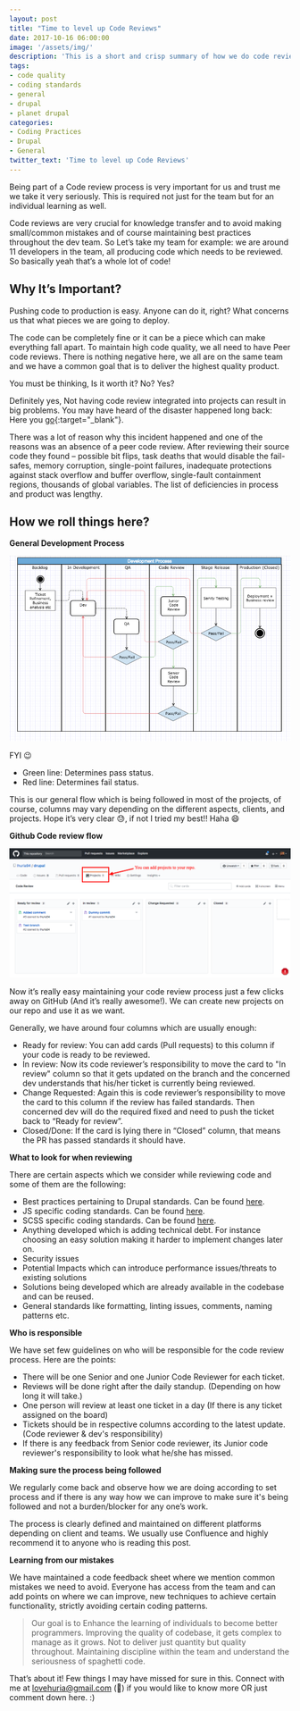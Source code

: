 ```yaml
---
layout: post
title: "Time to level up Code Reviews"
date: 2017-10-16 06:00:00
image: '/assets/img/'
description: 'This is a short and crisp summary of how we do code reviews.'
tags:
- code quality
- coding standards
- general
- drupal
- planet drupal
categories:
- Coding Practices
- Drupal
- General
twitter_text: 'Time to level up Code Reviews'
---
```


Being part of a Code review process is very important for us and trust me we take it very seriously. This is required not just for the team but for an individual learning as well.

Code reviews are very crucial for knowledge transfer and to avoid making small/common mistakes and of course maintaining best practices throughout the dev team. So Let’s take my team for example: we are around 11 developers in the team, all producing code which needs to be reviewed. So basically yeah that’s a whole lot of code!

## Why It’s Important?

Pushing code to production is easy. Anyone can do it, right? What concerns us that what pieces we are going to deploy.

The code can be completely fine or it can be a piece which can make everything fall apart. To maintain high code quality, we all need to have Peer code reviews. There is nothing negative here, we all are on the same team and we have a common goal that is to deliver the highest quality product.

You must be thinking, Is it worth it? No? Yes?

Definitely yes, Not having code review integrated into projects can result in big problems. You may have heard of the disaster happened long back: Here you [go][toyota-spaghetti-blog-post]{:target="_blank"}.

There was a lot of reason why this incident happened and one of the reasons was an absence of a peer code review. After reviewing their source code they found – possible bit flips, task deaths that would disable the fail-safes, memory corruption, single-point failures, inadequate protections against stack overflow and buffer overflow, single-fault containment regions, thousands of global variables. The list of deficiencies in process and product was lengthy.

## How we roll things here?

**General Development Process**

![Dev process](/assets/img/2017-10-16-time-to-level-up-code-reviews/dev-process.png)

FYI :wink:
* Green line: Determines pass status.
* Red line: Determines fail status.

This is our general flow which is being followed in most of the projects, of course, columns may vary depending on the different aspects, clients, and projects. Hope it’s very clear :sweat:, if not I tried my best!! Haha :smile:

**Github Code review flow**

![Github project](/assets/img/2017-10-16-time-to-level-up-code-reviews/github-project.png)

Now it’s really easy maintaining your code review process just a few clicks away on GitHub (And it’s really awesome!). We can create new projects on our repo and use it as we want.

Generally, we have around four columns which are usually enough:
- Ready for review: You can add cards (Pull requests) to this column if your code is ready to be reviewed.
- In review: Now its code reviewer’s responsibility to move the card to "In review" column so that it gets updated on the branch and the concerned dev understands that his/her ticket is currently being reviewed.
- Change Requested: Again this is code reviewer’s responsibility to move the card to this column if the review has failed standards. Then concerned dev will do the required fixed and need to push the ticket back to “Ready for review”.
- Closed/Done: If the card is lying there in “Closed” column, that means the PR has passed standards it should have.

**What to look for when reviewing**

There are certain aspects which we consider while reviewing code and some of them are the following:

* Best practices pertaining to Drupal standards. Can be found [here][drupal-standards].
* JS specific coding standards. Can be found [here][drupal-js-standards].
* SCSS specific coding standards. Can be found [here][scss-standards].
* Anything developed which is adding technical debt. For instance choosing an easy solution making it harder to implement changes later on.
* Security issues
* Potential Impacts which can introduce performance issues/threats to existing solutions
* Solutions being developed which are already available in the codebase and can be reused.
* General standards like formatting, linting issues, comments, naming patterns etc.

**Who is responsible**

We have set few guidelines on who will be responsible for the code review process. Here are the points:

* There will be one Senior and one Junior Code Reviewer for each ticket.
* Reviews will be done right after the daily standup. (Depending on how long it will take.)
* One person will review at least one ticket in a day (If there is any ticket assigned on the board)
* Tickets should be in respective columns according to the latest update. (Code reviewer & dev's responsibility)
* If there is any feedback from Senior code reviewer, its Junior code reviewer's responsibility to look what he/she has missed.

**Making sure the process being followed**

We regularly come back and observe how we are doing according to set process and if there is any way how we can improve to make sure it's being followed and not a burden/blocker for any one’s work.

The process is clearly defined and maintained on different platforms depending on client and teams. We usually use Confluence and highly recommend it to anyone who is reading this post.

**Learning from our mistakes**

We have maintained a code feedback sheet where we mention common mistakes we need to avoid. Everyone has access from the team and can add points on where we can improve, new techniques to achieve certain functionality, strictly avoiding certain coding patterns.

> Our goal is to
Enhance the learning of individuals to become better programmers.
Improving the quality of codebase, it gets complex to manage as it grows.
Not to deliver just quantity but quality throughout.
Maintaining discipline within the team and understand the seriousness of spaghetti code.


That’s about it! Few things I may have missed for sure in this. Connect with me at [lovehuria@gmail.com][mail] (:email:) if you would like to know more OR just comment down here. :)

[toyota-spaghetti-blog-post]: http://www.safetyresearch.net/blog/articles/toyota-unintended-acceleration-and-big-bowl-%E2%80%9Cspaghetti%E2%80%9D-code

[drupal-standards]: https://www.drupal.org/docs/develop/standards

[drupal-js-standards]: https://www.drupal.org/docs/develop/standards/javascript/javascript-coding-standards

[scss-standards]: https://www.drupal.org/docs/develop/standards/css/css-coding-standards

[mail]: mailto:lovehuria@gmail.com
